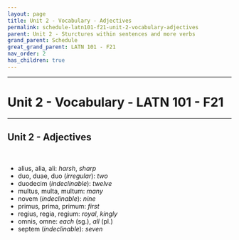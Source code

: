```yaml
---
layout: page
title: Unit 2 - Vocabulary - Adjectives
permalink: schedule-latn101-f21-unit-2-vocabulary-adjectives
parent: Unit 2 - Sturctures within sentences and more verbs
grand_parent: Schedule
great_grand_parent: LATN 101 - F21
nav_order: 2
has_children: true
---
```

***

# Unit 2 - Vocabulary - LATN 101 - F21

***

## Unit 2 - Adjectives
&nbsp;
- alius, alia, ali: *harsh*, *sharp*
- duo, duae, duo (*irregular*): *two*
- duodecim (*indeclinable*): *twelve*
- multus, multa, multum: *many*
- novem (*indeclinable*): *nine*
- primus, prima, primum: *first*
- regius, regia, regium: *royal*, *kingly*
- omnis, omne: *each* (sg.), *all* (pl.)
- septem (*indeclinable*): *seven*
